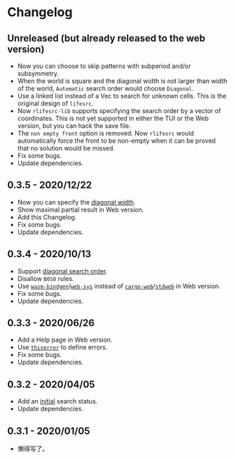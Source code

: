 # Changelog

## Unreleased (but already released to the web version)

- Now you can choose to skip patterns with subperiod and/or subsymmetry.
- When the world is square and the diagonal width is not larger than width of the world, `Automatic` search order would choose `Diagonal`.
- Use a linked list instead of a Vec to search for unknown cells. This is the original design of `lifesrc`.
- Now `rlifesrc-lib` supports specifying the search order by a vector of coordinates. This is not yet supported in either the TUI or the Web version, but you can hack the save file.
- The `non empty front` option is removed. Now `rlifesrc` would automatically force the front to be non-empty when it can be proved that no solution would be missed.
- Fix some bugs.
- Update dependencies.

## 0.3.5 - 2020/12/22

- Now you can specify the [diagonal width](web/src/help.md#diagonal-width).
- Show maximal partial result in Web version.
- Add this Changelog.
- Fix some bugs.
- Update dependencies.

## 0.3.4 - 2020/10/13

- Support [diagonal search order](web/src/help.md#search-order).
- Disallow `B0S8` rules.
- Use [`wasm-bindgen`](https://crates.io/crates/wasm-bindgen)/[`web-sys`](https://crates.io/crates/web-sys) instead of [`cargo-web`](https://crates.io/crates/cargo-web)/[`stdweb`](https://crates.io/crates/stdweb) in Web version.
- Fix some bugs.
- Update dependencies.

## 0.3.3 - 2020/06/26
- Add a Help page in Web version.
- Use [`thiserror`](https://crates.io/crates/thiserror) to define errors.
- Fix some bugs.
- Update dependencies.

## 0.3.2 - 2020/04/05
- Add an [initial](https://docs.rs/rlifesrc-lib/0.3.2/rlifesrc_lib/enum.Status.html#variant.Initial) search status.
- Update dependencies.

## 0.3.1 - 2020/01/05
- 懒得写了。